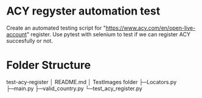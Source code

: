 # ACY regyster automation test
Create an automated testing script for "https://www.acy.com/en/open-live-account" register.
Use pytest with selenium to test if we can register ACY succesfully or not.

# Folder Structure
test-acy-register
    │  README.md
    │  TestImages folder
    ├─Locators.py
    ├─main.py
    ├─valid_country.py
    └─test_acy_register.py
